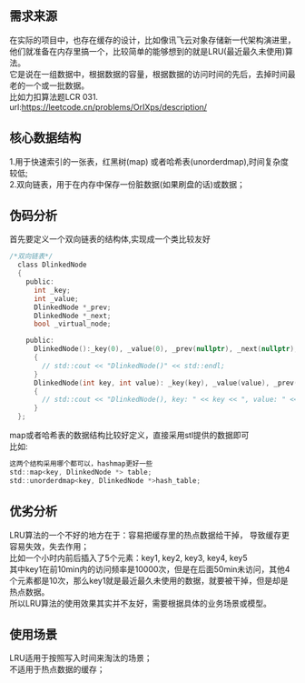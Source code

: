 ## 需求来源  
在实际的项目中，也存在缓存的设计，比如像讯飞云对象存储新一代架构演进里，他们就准备在内存里搞一个，比较简单的能够想到的就是LRU(最近最久未使用)算法。  
它是说在一组数据中，根据数据的容量，根据数据的访问时间的先后，去掉时间最老的一个或一批数据。  
比如力扣算法题LCR 031. url:https://leetcode.cn/problems/OrIXps/description/  
  
## 核心数据结构  
1.用于快速索引的一张表，红黑树(map) 或者哈希表(unorderdmap),时间复杂度较低;  
2.双向链表，用于在内存中保存一份脏数据(如果刷盘的话)或数据；  
  
## 伪码分析  
首先要定义一个双向链表的结构体,实现成一个类比较友好  
```c  
/*双向链表*/
  class DlinkedNode 
  {
    public:
      int _key;
      int _value;
      DlinkedNode *_prev;
      DlinkedNode *_next;
      bool _virtual_node;

    public:
      DlinkedNode():_key(0), _value(0), _prev(nullptr), _next(nullptr), _virtual_node(true)
      {
        // std::cout << "DlinkedNode()" << std::endl;
      }
      DlinkedNode(int key, int value): _key(key), _value(value), _prev(nullptr), _next(nullptr), _virtual_node(false)
      {
        // std::cout << "DlinkedNode(), key: " << key << ", value: " << value << std::endl;
      }
  };
```
    
map或者哈希表的数据结构比较好定义，直接采用stl提供的数据即可  
比如:  
```c
这两个结构采用哪个都可以，hashmap更好一些
std::map<key, DlinkedNode *> table;  
std::unorderdmap<key, DlinkedNode *>hash_table;
```  
    
## 优劣分析  
LRU算法的一个不好的地方在于：容易把缓存里的热点数据给干掉， 导致缓存更容易失效，失去作用；  
比如一个小时内前后插入了5个元素：key1, key2, key3, key4, key5  
其中key1在前10min内的访问频率是10000次，但是在后面50min未访问，其他4个元素都是10次，那么key1就是最近最久未使用的数据，就要被干掉，但是却是热点数据。  
所以LRU算法的使用效果其实并不友好，需要根据具体的业务场景或模型。  
  
## 使用场景  
LRU适用于按照写入时间来淘汰的场景；  
不适用于热点数据的缓存；  
  





